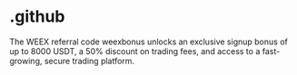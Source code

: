 # .github
The WEEX referral code weexbonus unlocks an exclusive signup bonus of up to 8000 USDT, a 50% discount on trading fees, and access to a fast-growing, secure trading platform.
